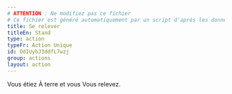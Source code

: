 ```yaml
---
# ATTENTION : Ne modifiez pas ce fichier
# Ce fichier est généré automatiquement par un script d'après les données du module Foundry VTT officiel et de sa traduction
title: Se relever
titleEn: Stand
type: action
typeFr: Action Unique
id: OdIUybJ3ddfL7wzj
group: actions
layout: action
---
```

<p>Vous étiez <a class="entity-link" draggable="true" data-pack="pf2e.conditionitems" data-id="j91X7x0XSomq8d60">À terre</a> et vous Vous relevez.</p>
